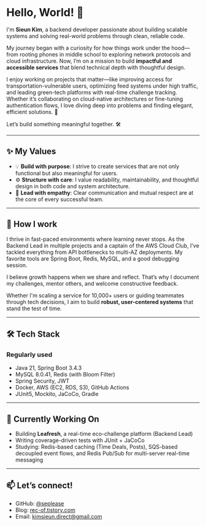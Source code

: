 # Hello, World! 👋

I'm **Sieun Kim**, a backend developer passionate about building scalable systems and solving real-world problems through clean, reliable code.

My journey began with a curiosity for how things work under the hood—from rooting phones in middle school to exploring network protocols and cloud infrastructure. Now, I’m on a mission to build **impactful and accessible services** that blend technical depth with thoughtful design.

I enjoy working on projects that matter—like improving access for transportation-vulnerable users, optimizing feed systems under high traffic, and leading green-tech platforms with real-time challenge tracking. Whether it’s collaborating on cloud-native architectures or fine-tuning authentication flows, I love diving deep into problems and finding elegant, efficient solutions. 🚀

Let’s build something meaningful together. 🛠️

---

## ✨ My Values

- 💡 **Build with purpose**: I strive to create services that are not only functional but also meaningful for users.
- ⚙️ **Structure with care**: I value readability, maintainability, and thoughtful design in both code and system architecture.
- 🤝 **Lead with empathy**: Clear communication and mutual respect are at the core of every successful team.

---

## 💼 How I work

I thrive in fast-paced environments where learning never stops. As the Backend Lead in multiple projects and a captain of the AWS Cloud Club, I’ve tackled everything from API bottlenecks to multi-AZ deployments. My favorite tools are Spring Boot, Redis, MySQL, and a good debugging session.

I believe growth happens when we share and reflect. That’s why I document my challenges, mentor others, and welcome constructive feedback.

Whether I'm scaling a service for 10,000+ users or guiding teammates through tech decisions, I aim to build **robust, user-centered systems** that stand the test of time.

---

## 🛠️ Tech Stack

### Regularly used

- Java 21, Spring Boot 3.4.3
- MySQL 8.0.41, Redis (with Bloom Filter)
- Spring Security, JWT
- Docker, AWS (EC2, RDS, S3), GitHub Actions
- JUnit5, Mockito, JaCoCo, Gradle

---

## 🌱 Currently Working On

- Building **Leafresh**, a real-time eco-challenge platform (Backend Lead)
- Writing coverage-driven tests with JUnit + JaCoCo
- Studying: Redis-based caching (Time Deals, Posts), SQS-based decoupled event flows, and Redis Pub/Sub for multi-server real-time messaging

---

## 📫 Let’s connect!

- GitHub: [@seplease](https://github.com/seplease)
- Blog: [rec-of.tistory.com](https://rec-of.tistory.com/)
- Email: [kimsieun.direct@gmail.com](mailto:kimsieun.direct@gmail.com)
